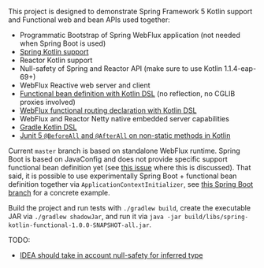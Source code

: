 This project is designed to demonstrate Spring Framework 5 Kotlin support and Functional web and bean APIs used together:
 - Programmatic Bootstrap of Spring WebFlux application (not needed when Spring Boot is used)
 - [Spring Kotlin support](https://spring.io/blog/2017/01/04/introducing-kotlin-support-in-spring-framework-5-0)
 - Reactor Kotlin support
 - Null-safety of Spring and Reactor API (make sure to use Kotlin 1.1.4-eap-69+)
 - WebFlux Reactive web server and client
 - [Functional bean definition with Kotlin DSL](https://github.com/sdeleuze/spring-kotlin-functional/blob/master/src/main/kotlin/functional/Beans.kt) (no reflection, no CGLIB proxies involved)
 - [WebFlux functional routing declaration with Kotlin DSL](https://github.com/sdeleuze/spring-kotlin-functional/blob/master/src/main/kotlin/functional/web/Routes.kt)
 - WebFlux and Reactor Netty native embedded server capabilities
 - [Gradle Kotlin DSL](https://github.com/gradle/kotlin-dsl)
 - [Junit 5 `@BeforeAll` and `@AfterAll` on non-static methods in Kotlin](https://github.com/sdeleuze/spring-kotlin-functional/blob/master/src/test/kotlin/functional/IntegrationTests.kt)

Current `master` branch is based on standalone WebFlux runtime. Spring Boot is based
on JavaConfig and does not provide specific support functional bean definition yet (see
[this issue](https://github.com/spring-projects/spring-boot/issues/8115) where this is discussed).
That said, it is possible to use experimentally Spring Boot + functional bean definition together
via `ApplicationContextInitializer`, see
[this Spring Boot branch](https://github.com/sdeleuze/spring-kotlin-functional/tree/boot)
for a concrete example.
 
Build the project and run tests with `./gradlew build`, create the executable JAR via `./gradlew shadowJar`, and run it via `java -jar build/libs/spring-kotlin-functional-1.0.0-SNAPSHOT-all.jar`.

TODO:
 - [IDEA should take in account null-safety for inferred type](https://youtrack.jetbrains.com/issue/KT-19303)
